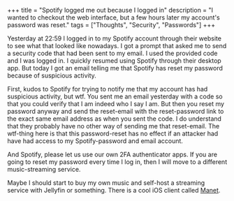 +++
title = "Spotify logged me out because I logged in"
description = "I wanted to checkout the web interface, but a few hours later my account's password was reset."
tags = ["Thoughts", "Security", "Passwords"]
+++

Yesterday at 22:59 I logged in to my Spotify account through their website to
see what that looked like nowadays. I got a prompt that asked me to send a
security code that had been sent to my email. I used the provided code and I was
logged in. I quickly resumed using Spotify through their desktop app. But today
I got an email telling me that Spotify has reset my password because of
suspicious activity.

First, kudos to Spotify for trying to notify me that my account has had
suspicious activity, but wtf. You sent me an email yesterday with a code so that
you could verify that I am indeed who I say I am. But then you reset my password
anyway and send the reset-email with the reset-password link to the exact same
email address as when you sent the code. I do understand that they probably have
no other way of sending me that reset-email. The wtf-thing here is that this
password-reset has no effect if an attacker had have had access to my
Spotify-password and email account.

And Spotify, please let us use our own 2FA authenticator apps. If you are going
to reset my password every time I log in, then I will move to a different
music-streaming service.

Maybe I should start to buy my own music and self-host a streaming service with
Jellyfin or something. There is a cool iOS client called
[Manet](https://tilo.dev/manet/).
